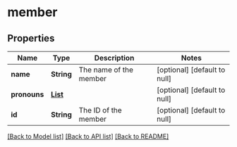 # member
## Properties

| Name | Type | Description | Notes |
|------------ | ------------- | ------------- | -------------|
| **name** | **String** | The name of the member | [optional] [default to null] |
| **pronouns** | [**List**](pronoun.md) |  | [optional] [default to null] |
| **id** | **String** | The ID of the member | [optional] [default to null] |

[[Back to Model list]](../README.md#documentation-for-models) [[Back to API list]](../README.md#documentation-for-api-endpoints) [[Back to README]](../README.md)

